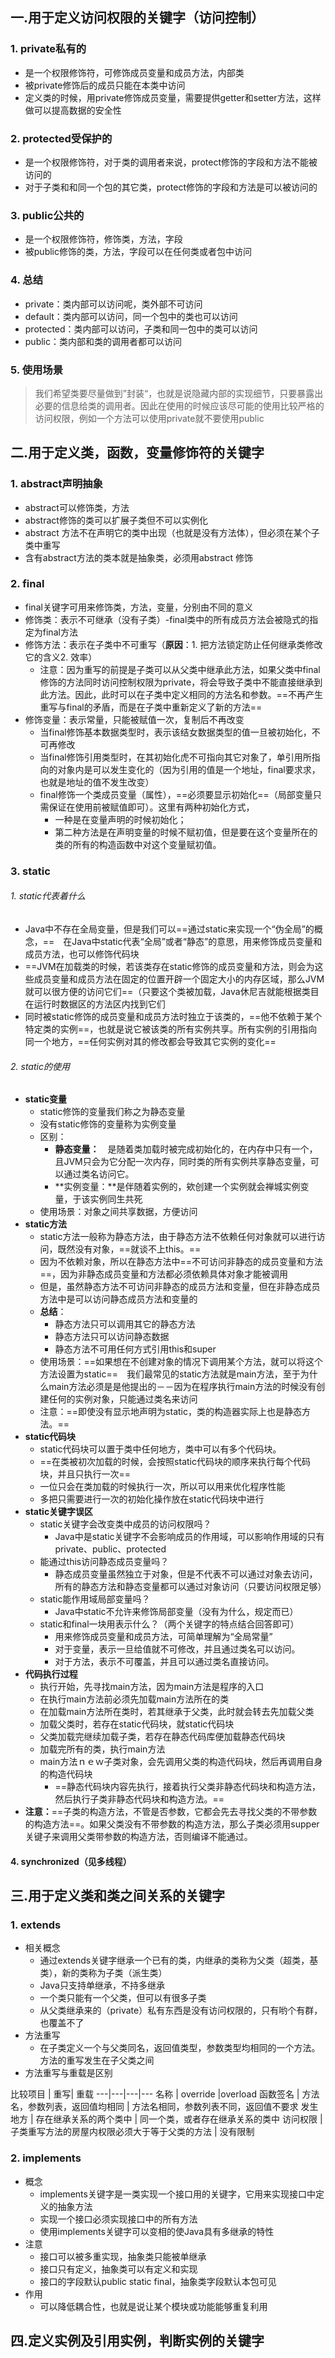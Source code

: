 ## 一.用于定义访问权限的关键字（访问控制）
### 1. private私有的
- 是一个权限修饰符，可修饰成员变量和成员方法，内部类
- 被private修饰后的成员只能在本类中访问
- 定义类的时候，用private修饰成员变量，需要提供getter和setter方法，这样做可以提高数据的安全性
### 2. protected受保护的
- 是一个权限修饰符，对于类的调用者来说，protect修饰的字段和方法不能被访问的
- 对于子类和和同一个包的其它类，protect修饰的字段和方法是可以被访问的

### 3. public公共的
- 是一个权限修饰符，修饰类，方法，字段
- 被public修饰的类，方法，字段可以在任何类或者包中访问
### 4. 总结
- private：类内部可以访问呢，类外部不可访问
- default：类内部可以访问，同一个包中的类也可以访问
- protected：类内部可以访问，子类和同一包中的类可以访问
- public：类内部和类的调用者都可以访问
### 5. 使用场景
> 我们希望类要尽量做到”封装“，也就是说隐藏内部的实现细节，只要暴露出必要的信息给类的调用者。因此在使用的时候应该尽可能的使用比较严格的访问权限，例如一个方法可以使用private就不要使用public
## 二.用于定义类，函数，变量修饰符的关键字

###    1. abstract声明抽象
- abstract可以修饰类，方法
- abstract修饰的类可以扩展子类但不可以实例化
- abstract 方法不在声明它的类中出现（也就是没有方法体），但必须在某个子类中重写
- 含有abstract方法的类本就是抽象类，必须用abstract 修饰

###  2. final

- final关键字可用来修饰类，方法，变量，分别由不同的意义
- 修饰类：表示不可继承（没有子类）-final类中的所有成员方法会被隐式的指定为final方法
- 修饰方法：表示在子类中不可重写（**原因**：1. 把方法锁定防止任何继承类修改它的含义2. 效率）
    - 注意：因为重写的前提是子类可以从父类中继承此方法，如果父类中final修饰的方法同时访问控制权限为private，将会导致子类中不能直接继承到此方法。因此，此时可以在子类中定义相同的方法名和参数。==不再产生重写与final的矛盾，而是在子类中重新定义了新的方法==
- 修饰变量：表示常量，只能被赋值一次，复制后不再改变
    - 当final修饰基本数据类型时，表示该结女数据类型的值一旦被初始化，不可再修改
    - 当final修饰引用类型时，在其初始化虎不可指向其它对象了，单引用所指向的对象内是可以发生变化的（因为引用的值是一个地址，final要求求，也就是地址的值不发生改变）
    - final修饰一个类成员变量（属性），==必须要显示初始化==（局部变量只需保证在使用前被赋值即可）。这里有两种初始化方式，
        - 一种是在变量声明的时候初始化；
        - 第二种方法是在声明变量的时候不赋初值，但是要在这个变量所在的类的所有的构造函数中对这个变量赋初值。

### 3. static
###### 1. static代表着什么
- Java中不存在全局变量，但是我们可以==通过static来实现一个“伪全局”的概念，==　在Java中static代表“全局”或者“静态”的意思，用来修饰成员变量和成员方法，也可以修饰代码块
- ==JVM在加载类的时候，若该类存在static修饰的成员变量和方法，则会为这些成员变量和成员方法在固定的位置开辟一个固定大小的内存区域，那么JVM就可以很方便的访问它们==（只要这个类被加载，Java休尼吉就能根据类目在运行时数据区的方法区内找到它们
- 同时被static修饰的成员变量和成员方法时独立于该类的，==他不依赖于某个特定类的实例==，也就是说它被该类的所有实例共享。所有实例的引用指向同一个地方，==任何实例对其的修改都会导致其它实例的变化==
###### 2. static的使用
- **static变量**
    - static修饰的变量我们称之为静态变量
    - 没有static修饰的变量称为实例变量
    - 区别：
        - **静态变量：**　是随着类加载时被完成初始化的，在内存中只有一个，且JVM只会为它分配一次内存，同时类的所有实例共享静态变量，可以通过类名访问它。
        - **实例变量：**是伴随着实例的，欸创建一个实例就会禅城实例变量，于该实例同生共死
    - 使用场景：对象之间共享数据，方便访问
- **static方法**
    - static方法一般称为静态方法，由于静态方法不依赖任何对象就可以进行访问，既然没有对象，==就谈不上this。==
    - 因为不依赖对象，所以在静态方法中==不可访问非静态的成员变量和方法==，因为非静态成员变量和方法都必须依赖具体对象才能被调用
    - 但是，虽然静态方法不可访问非静态的成员方法和变量，但在非静态成员方法中是可以访问静态成员方法和变量的
    - **总结**：
        - 静态方法只可以调用其它的静态方法
        - 静态方法只可以访问静态数据
        - 静态方法不可用任何方式引用this和super
    - 使用场景：==如果想在不创建对象的情况下调用某个方法，就可以将这个方法设置为static==　我们最常见的static方法就是main方法，至于为什么main方法必须是是他提出的－－因为在程序执行main方法的时候没有创建任何的实例对象，只能通过类名来访问
    - 注意：==即使没有显示地声明为static，类的构造器实际上也是静态方法。==
- **static代码块**
    - static代码块可以置于类中任何地方，类中可以有多个代码块。
    - ==在类被初次加载的时候，会按照static代码块的顺序来执行每个代码块，并且只执行一次==
    - 一位只会在类加载的时候执行一次，所以可以用来优化程序性能
    - 多把只需要进行一次的初始化操作放在static代码块中进行
- **static关键字误区**
    - static关键字会改变类中成员的访问权限吗？
        - Java中是static关键字不会影响成员的作用域，可以影响作用域的只有 private、public、protected
    - 能通过this访问静态成员变量吗？ 
        - 静态成员变量虽然独立于对象，但是不代表不可以通过对象去访问，所有的静态方法和静态变量都可以通过对象访问（只要访问权限足够）
    - static能作用域局部变量吗？
        - Java中static不允许来修饰局部变量（没有为什么，规定而已）
    - static和final一块用表示什么？（两个关键字的特点结合回答即可）
        - 用来修饰成员变量和成员方法，可简单理解为“全局常量”
        - 对于变量，表示一旦给值就不可修改，并且通过类名可以访问。
        - 对于方法，表示不可覆盖，并且可以通过类名直接访问。
- **代码执行过程**
    - 执行开始，先寻找main方法，因为main方法是程序的入口
     - 在执行main方法前必须先加载main方法所在的类
    - 在加载main方法所在类时，若其继承于父类，此时就会转去先加载父类
    - 加载父类时，若存在static代码块，就static代码块
    - 父类加载完继续加载子类，若存在静态代码库便加载静态代码块
    - 加载完所有的类，执行main方法
    - main方法ｎｅｗ子类对象，会先调用父类的构造代码块，然后再调用自身的构造代码块
        - ==静态代码块内容先执行，接着执行父类非静态代码块和构造方法，然后执行子类非静态代码块和构造方法。==
- **注意：**==子类的构造方法，不管是否参数，它都会先去寻找父类的不带参数的构造方法==。如果父类没有不带参数的构造方法，那么子类必须用supper关键子来调用父类带参数的构造方法，否则编译不能通过。

 
#### 4. synchronized（见多线程）
## 三.用于定义类和类之间关系的关键字
### 1. extends
- 相关概念
    - 通过extends关键字继承一个已有的类，内继承的类称为父类（超类，基类），新的类称为子类（派生类）
    - Java只支持单继承，不持多继承
    - 一个类只能有一个父类，但可以有很多子类
    - 从父类继承来的（private）私有东西是没有访问权限的，只有哟个有群，也覆盖不了
- 方法重写
    - 在子类定义一个与父类同名，返回值类型，参数类型均相同的一个方法。方法的重写发生在子父类之间
- 方法重写与重载是区别

比较项目 | 重写| 重载 
---|---|---|---
名称 | override |overload
函数签名 | 方法名，参数列表，返回值均相同 | 方法名相同，参数列表不同，返回值不要求 
发生地方 | 存在继承关系的两个类中 | 同一个类，或者存在继承关系的类中
访问权限 | 子类重写方法的房屋内权限必须大于等于父类的方法 | 没有限制


### 2. implements
- 概念
    - implements关键字是一类实现一个接口用的关键字，它用来实现接口中定义的抽象方法
    - 实现一个接口必须实现接口中的所有方法
    - 使用implements关键字可以变相的使Java具有多继承的特性
- 注意
    - 接口可以被多重实现，抽象类只能被单继承
    - 接口只有定义，抽象类可以有定义和实现
    - 接口的字段默认public static final，抽象类字段默认本包可见
- 作用
    - 可以降低耦合性，也就是说让某个模块或功能能够重复利用
## 四.定义实例及引用实例，判断实例的关键字